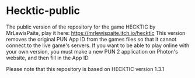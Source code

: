 # Hecktic-public
The public version of the repository for the game HECKTIC by MrLewisPaite, play it here: https://mrlewispaite.itch.io/hecktic
This version removes the original PUN App ID from the games files so that it cannot connect to the live game's servers.
If you want to be able to play online with your own version, you must make a new PUN 2 application on Photon's website, and then fill in the App ID

Please note that this repository is based on HECKTIC version 1.3.1
